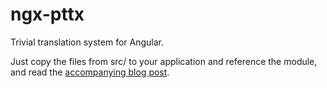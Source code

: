 # ngx-pttx

Trivial translation system for Angular.

Just copy the files from src/ to your application and reference the module, and read the [accompanying blog post](https://dev.to/vivainio/trivial-typesafe-translations-in-angular-3aod).



